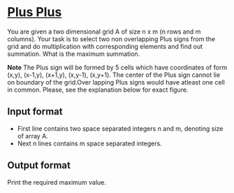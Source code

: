 # [Plus Plus][link]

You are given a two dimensional grid A of size n x m (n rows and m columns). Your task is to select two non overlapping Plus signs from the grid and do multiplication with corresponding elements and find out summation. What is the maximum summation.

**Note** The Plus sign will be formed by 5 cells which have coordinates of form (x,y), (x-1,y), (x+1,y), (x,y-1), (x,y+1). The center of the Plus sign cannot lie on boundary of the grid.Over lapping Plus signs would have atleast one cell in common. Please, see the explanation below for exact figure.

## Input format

- First line contains two space separated integers n and m, denoting size of array A.
- Next n lines contains m space separated integers.

## Output format

Print the required maximum value.

[link]: https://www.hackerearth.com/practice/basic-programming/implementation/basics-of-implementation/practice-problems/algorithm/plus-plus-60bcac48/
